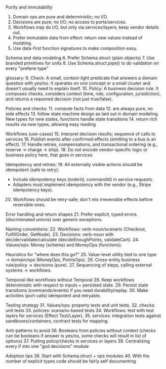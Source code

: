 Purity and immutability
1. Domain ops are pure and deterministic; no I/O.
2. Decisions are pure; no I/O; no access to ports/services.
3. Workflows may do I/O, but only via services/layers; keep vendor details out.
4. Prefer immutable data from effect: return new values instead of mutating.
5. Use data-first function signatures to make composition easy.

Schema and data modeling
6. Prefer Schema.struct (plain objects)
7. Use branded primitives for units
8. Use Schema.struct.pipe() to do validation on every "preferie type"

glossary:
9. Check: A small, context-light predicate that answers a domain question with yes/no. It operates on one concept or a small cluster and doesn't usually need to explain itself.
10. Policy: A business decision rule. It composes checks, considers context (time, role, configuration, jurisdiction), and returns a reasoned decision (not just true/false).

Policies and checks:
11. compute facts from data
12. are always pure, no side effects
13. follow state machine design as laid out in domain modeling. New types for new states, functions handle state transitions
14. return rich results via new types, allowing easy reading

Workflows (use-cases)
15. Interpret decision results; sequence of calls to services
16. Publish events after confirmed effects (emitting to a bus is an effect).
17. Handle retries, compensations, and transactional ordering (e.g., reserve → charge → ship).
18. Do not encode vendor-specific logic or business policy here, that goes in services

Idempotency and retries:
19. All externally visible actions should be idempotent (safe to retry):
  - Include idempotency keys (orderId, commandId) in service requests.
  - Adapters must implement idempotency with the vendor (e.g., Stripe idempotency keys).
20. Workflows should be retry-safe; don't mix irreversible effects before reversible ones.

Error handling and return shapes
21. Prefer explicit, typed errors (discriminated unions) over generic exceptions.

Naming conventions:
22. Workflows: verb-noun/scenario (Checkout, FulfillOrder, GetNode).
23. Decisions: verb-noun with decide/validate/calculate (decideEnoughPoints, validateCart).
24. Values/ops: Money (schema) and MoneyOps (functions).

Heuristics for "where does this go?"
25. Value-level utility tied to one type → domain/ops (MoneyOps, PointsOps).
26. Cross-entity business rule/policy → decisions (pure).
27. Sequencing of steps, calling external systems → workflows.

Temporal-like workflows without Temporal
28. Keep workflows deterministic with respect to inputs + persisted state.
29. Persist state transitions (commands/events) if you need durability/replay.
30. Make activities (port calls) idempotent and retryable.

Testing strategy
31. Values/ops: property tests and unit tests.
32. checks: unit tests
33. policies: scenario-based tests
34. Workflows: test with test layers for services (Effect Test/Layer).
35. services: integration tests against sandboxes/containers; contract tests for mapping.

Anti-patterns to avoid
36. Booleans from policies without context (checks can be booleans if answer is yes/no, some checks will result in list of options)
37. Putting policy/checks in services or layers
38. Centralizing every if into one "god decisions" module

Adoption tips
39. Start with Schema.struct + ops modules
40. With the number of explicit types code should be fairly self documenting
